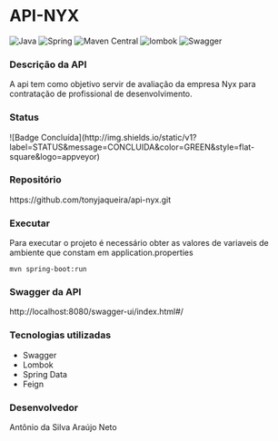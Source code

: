 <h1>API-NYX</h1>

![Java](https://img.shields.io/badge/java-version%2017-blue)
![Spring](https://img.shields.io/badge/spring-version%202.7.12-blueviolet)
![Maven Central](https://img.shields.io/badge/maven-version%203.8.1-green)
![lombok](https://img.shields.io/badge/lombok-version%201.18.24-orange)
![Swagger](https://img.shields.io/badge/swagger-version%203.0.0-orange)

<h3>Descrição da API</h3>
A api tem como objetivo servir de avaliação da empresa Nyx para contratação de profissional de desenvolvimento.

<h3>Status</h3>
![Badge Concluída](http://img.shields.io/static/v1?label=STATUS&message=CONCLUIDA&color=GREEN&style=flat-square&logo=appveyor)

<h3>Repositório</h3>
https://github.com/tonyjaqueira/api-nyx.git

<h3>Executar</h3>

Para executar o projeto é necessário obter as valores de variaveis de ambiente que constam em application.properties

```shell
mvn spring-boot:run
```

<h3>Swagger da API</h3>
http://localhost:8080/swagger-ui/index.html#/


<h3>Tecnologias utilizadas</h3>

* Swagger
* Lombok
* Spring Data
* Feign

<h3>Desenvolvedor</h3>
Antônio da Silva Araújo Neto
